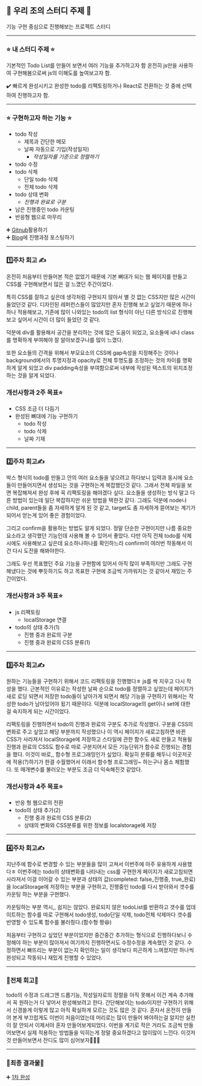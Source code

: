 ## 📌 우리 조의 스터디 주제 📌
기능 구현 중심으로 진행해보는 프로젝트 스터디
<hr/>

### ⭐ 내 스터디 주제 ⭐
기본적인 Todo List를 만들어 보면서 여러 기능을 추가하고자 함 온전히 js만을 사용하여 구현해봄으로써 js의 이해도를 높여보고자 함.

✔️ 빠르게 완성시키고 완성한 todo를 리팩토링하거나 React로 전환하는 것 중에 선택하여 진행하고자 함.
<hr/>

### ⭐ 구현하고자 하는 기능 ⭐
* todo 작성
    * 제목과 간단한 메모
    * 날짜 자동으로 기입(작성일자)
        * _작성일자를 기준으로 정렬하기_
* todo 수정
* todo 삭제
    * 단일 todo 삭제
    * 전체 todo 삭제
* todo 상태 변화
    * _진행과 완료로 구분_
* 남은 진행중인 todo 카운팅
* 반응형 웹으로 마무리

➕ [Gitnub](https://github.com/miinxxi/e_1st_study)활용하기</br>
➕ [Blog](https://miimee.tistory.com/category/%F0%9F%97%82%EF%B8%8F%ED%94%84%EB%A1%9C%EC%A0%9D%ED%8A%B8%F0%9F%97%82%EF%B8%8F)에 진행과정 포스팅하기</br>
<hr/>

### 1️⃣주차 회고 ✍️
온전히 처음부터 만들어본 적은 없었기 때문에 기본 뼈대가 되는 웹 페이지를 만들고 CSS를 구현해보면서 많은 걸 느꼈던 주간이었다.</br>

특히 CSS를 잘하고 싶은데 생각처럼 구현되지 않아서 별 것 없는 CSS지만 많은 시간이 들었던것 같다. 디자인된 레퍼런스들이 많았지만 혼자 진행해 보고 싶었기 때문에 하나하나 적용해보고, 기존에 많이 나와있는 todo의 list 형식이 아닌 다른 방식으로 진행해 보고 싶어서 시간이 더 많이 들었던 것 같다.<br>

덕분에 div를 활용해서 공간을 분리하는 것에 많은 도움이 되었고, 요소들에 id나 class를 명확하게 부여해야 잘 알아보겠구나를 많이 느꼈다. 

또한 요소들의 간격을 위해서 부모요소의 CSS에 gap속성을 지정해주는 것이나 background에서의 투명지정과 opacity로 전체 투명도를 조정하는 것의 차이를 명확하게 알게 되었고 div padding속성을 부여함으로써 내부에 작성된 텍스트의 위치조정하는 것을 알게 되었다.

### 개선사항과 2주 목표⭐
* CSS 조금 더 다듬기
* 완성된 뼈대에 기능 구현하기
    * todo 작성
    * todo 삭제
    * 날짜 기재
<hr/>

### 2️⃣주차 회고✍️
박스 형식의 todo를 만들고 안의 여러 요소들을 넣으려고 하다보니 입력과 동시에 요소들이 만들어지면서 생성되는 것을 구현하는게 복잡했던것 같다. 그래서 전체 파일을 보면 복잡해져셔 완성 후에 꼭 리팩토링을 해야겠다 싶다. 요소들을 생성하는 방식 말고 다른 방법이 있는데 일단 복잡하지만 쉬운 방법을 택한것 같다. 그래도 덕분에 node나 child, parent들을 좀 자세하게 알게 된 것 같고, target도 좀 자세하게 뜯어보는 계기가 되어서 얻는게 있어 좋은 경험이었다.</br>

그리고 confirm을 활용하는 방법도 알게 되었다. 정말 단순한 구현이지만 나름 중요한 요소라고 생각했던 기능인데 사용해 볼 수 있어서 좋았다. 다만 아직 전체 todo를 삭제시에도 사용해보고 싶은데 요소하나하나를 확인하느라 confirm이 여러번 작동해서 이건 다시 도전을 해봐야한다.</br> 

그래도 우선 목표했던 주요 기능을 구현함에 있어서 아직 많이 부족하지만 그래도 구현해냈다는 것에 뿌듯하기도 하고 목표한 구현에 조금씩 가까워지는 것 같아서 재밌는 주간이었다. 

### 개선사항과 3주 목표⭐
* js 리팩토링
    * localStorage 연결
* todo의 상태 추가(1)
    * 진행 중과 완료의 구분 
    * 진행 중과 완료의 CSS 분류(1)
<hr/>

### 3️⃣주차 회고✍️
원하는 기능들을 구현하기 위해서 코드 리팩토링을 진행했다ㅎ js를 싹 지우고 다시 작성을 했다. 근본적인 이유로는 작성한 날짜 순으로 todo를 정렬하고 싶었는데 페이지가 새로 로딩 되면서 저장한 todo들이 날아가게 되면서 해당 기능을 구현하기 위해서는 작성한 todo가 남아있어야 됬기 때문이다. 덕분에 localStorage의 get이나 set에 대한 걸 숙지하게 되는 시간이었다.

리팩토링을 진행하면서 todo의 진행과 완료의 구분도 추가로 작성했다. 구분을 CSS의 변화로 주고 싶었고 해당 부분까지 작성했으나 이 역시 페이지가 새로고침하면 바뀐 CSS가 사라져서 localStorage에 저장하고 스타일에 관한 함수도 새로 만들고 적용될 진행과 완료의 CSS도 함수로 따로 구분지어서 모든 기능단위가 함수로 진행되는 경험을 했다. 이것이 바로,, 함수형 프로그래밍인가 싶었다. 확실히 분류를 해두니 이곳저곳에 적용(?)하기가 한결 수월했어서 이래서 함수형 프로그래밍~ 하는구나 몸소 체험했다. 또 매개변수를 불러오는 부분도 조금 더 익숙해진것 같았다.

### 개선사항과 4주 목표⭐
* 반응 형 웹으로의 전환
* todo의 상태 추가(2)
  * 진행 중과 완료의 CSS 분류(2)
  * 상태의 변화와 CSS분류를 위한 정보를 localstorage에 저장
<hr/>

### 4️⃣주차 회고✍️
지난주에 함수로 변경할 수 있는 부분들을 많이 고쳐서 이번주에 아주 유용하게 사용했다ㅎ 이번주에는 todo의 상태변화를 나타내는 css를 구현한게 페이지가 새로고침되면 사라져서 이걸 이어갈 수 있는 부분과 상태의 값(completed: false_진행중, true_완료)을 localStorage에 저장하는 부분을 구현하고, 진행중인 todo를 다시 받아와서 갯수를 카운팅 하는 부분을 구현했다. 

카운팅하는 부분 역시,, 쉽지는 않았다. 완료되지 않은 todoList를 반환하고 갯수를 업데이트하는 함수를 따로 구현해서 todo생성, todo단일 삭제, todo전체 삭제마다 갯수를 반영할 수 있도록 함수를 불러줬다.(함수형 짱😆)

처음부터 구현하고 싶었던 부분이었지만 중간중간 추가하는 형식으로 진행하다보니 수정해야 하는 부분이 많아져서 여기까지 진행하면서도 수정수정을 계속했던 것 같다. 수정하면서 빠뜨리는 부분이 없는지 확인하는 일이 생각보다 피곤하게 느껴졌지만 하나씩 완성되고 작동되니 재밌게 진행할 수 있었다. 
<hr/>

### 🥕전체 회고🥕
todo의 수정과 드래그앤 드롭기능, 작성일자로의 정렬을 아직 못해서 이건 계속 추가해서 꼭 원하는거 다 넣어서 완성해보려고 한다. 간단해보이는 todo이지만 구현하기 위해서 신경쓸게 이렇게 많고 아직 확실하게 모르는 것도 많은 것 같다. 혼자서 온전히 만들어 본게 부끄럽게도 이번이 처음이었는데 머리로는 많이 만들어 봐야하는걸 알지만 실천이 잘 안되서 이제서야 혼자 만들어보게되었다. 이번을 계기로 작은 거라도 조금씩 만들어보면서 실제 적용하는 방법들을 익히는게 정말 중요하겠다고 많이많이 느낀다. 이것저것 만들어보면서 잔디도 많이 심어보자🌱🌱🌱
<hr/>

### 🐰최종 결과물🐰
➕ [1차 완성](https://e-1st-study.vercel.app/)